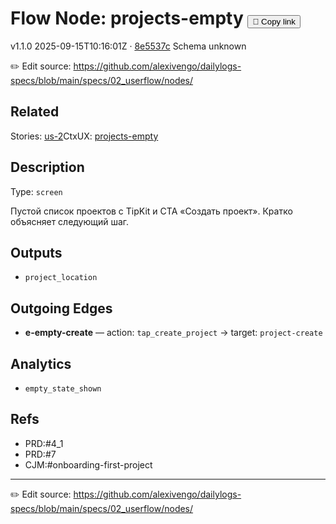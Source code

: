 
# Flow Node: projects-empty <button class="copy-link" aria-label="Copy page link" onclick="window.spechubCopyLink && window.spechubCopyLink()">🔗 Copy link</button>

<p class="badges">
  <span class="badge version">v1.1.0</span>
  <span class="badge build">2025-09-15T10:16:01Z · <a href="https://github.com/alexivengo/dailylogs-specs/commits/main" target="_blank" rel="noopener" class="sha">8e5537c</a></span>
  <span class="badge schema unknown">Schema unknown</span>
</p>

✏️ Edit source: https://github.com/alexivengo/dailylogs-specs/blob/main/specs/02_userflow/nodes/

## Related
Stories:
<span class="chip">[us-2](../../stories/us-2.md)</span>CtxUX:
<span class="chip">[projects-empty](../../ctxux/projects-empty.md)</span>
## Description
Type: `screen`

Пустой список проектов с TipKit и CTA «Создать проект». Кратко объясняет следующий шаг.


## Outputs
- `project_location`

## Outgoing Edges
- **e-empty-create** — action: `tap_create_project` → target: `project-create`

## Analytics
- `empty_state_shown`

## Refs
- PRD:#4_1
- PRD:#7
- CJM:#onboarding-first-project

---
✏️ Edit source: https://github.com/alexivengo/dailylogs-specs/blob/main/specs/02_userflow/nodes/